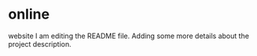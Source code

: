 # online
website
I am editing the README file. Adding some more details about the project description.
